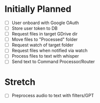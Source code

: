 # Initially Planned
- [ ] User onboard with Google OAuth
- [ ] Store user token to DB
- [ ] Request files in target GDrive dir
- [ ] Move files to "Processed" folder
- [ ] Request watch of target folder
- [ ] Request files when notified via watch
- [ ] Process files to text with whisper
- [ ] Send text to Command Processor/Router

# Stretch
- [ ] Preprocess audio to text with filters/GPT
